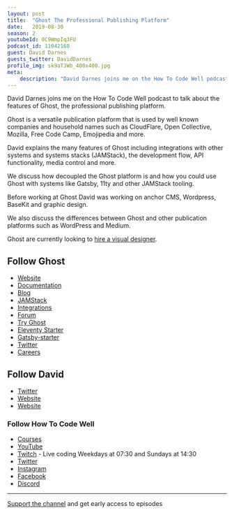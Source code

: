 ```yaml
---
layout: post
title:  "Ghost The Professional Publishing Platform"
date:   2019-08-30
season: 2
youtubeId: 0C9WmpIq3FU
podcast_id: 11042168
guest: David Darnes
guests_twitter: DavidDarnes
profile_img: sk9aTJWb_400x400.jpg
meta:
    description: "David Darnes joins me on the How To Code Well podcast to talk about Ghost the professional publishing platform"
---
```


David Darnes joins me on the How To Code Well podcast to talk about the features of Ghost, the professional publishing platform.

Ghost is a versatile publication platform that is used by well known companies and household names such as CloudFlare, Open Collective, Mozilla, Free Code Camp, Emojipedia and more.

David explains the many features of Ghost including integrations with other systems and systems stacks (JAMStack), the development flow, API functionality, media control and more.

We discuss how decoupled the Ghost platform is and how you could use Ghost with systems like Gatsby, 11ty and other JAMStack tooling.

Before working at Ghost David was working on anchor CMS, Wordpress, BaseKit and graphic design. 

We also discuss the differences between Ghost and other publication platforms such as WordPress and Medium.

Ghost are currently looking to [hire a visual designer](https://careers.ghost.org/visual-designer/en). 

## Follow Ghost

- [Website](https://ghost.org) 
- [Documentation](https://ghost.org/docs/) 
- [Blog](https://ghost.org/blog/)
- [JAMStack](https://ghost.org/blog/jamstack/) 
- [Integrations](https://ghost.org/integrations/) 
- [Forum](https://forum.ghost.org) 
- [Try Ghost](https://github.com/TryGhost/Ghost) 
- [Eleventy Starter](https://github.com/TryGhost/eleventy-starter-ghost) 
- [Gatsby-starter](https://github.com/TryGhost/gatsby-starter-ghost) 
- [Twitter](https://twitter.com/Ghost) 
- [Careers](https://careers.ghost.org) 

## Follow David

- [Twitter](https://twitter.com/DavidDarnes) 
- [Website](https://darn.es) 
- [Website](https://david.darn.es)

### Follow How To Code Well
- [Courses](http://howtocodewell.net)
- [YouTube](http://youtube.com/howtocodewell)
- [Twitch](http://twitch.tv/howtocodewell) - Live coding Weekdays at 07:30 and Sundays at 14:30
- [Twitter](https://twitter.com/howtocodewell)
- [Instagram](http://instagram.com/howtocodewell/)
- [Facebook](http://facebook.com/howtocodewell/)
- [Discord](http://howtocodewell.net/discord)

-------------------------------

[Support the channel](https://www.patreon.com/howToCodeWell) and get early access to episodes
